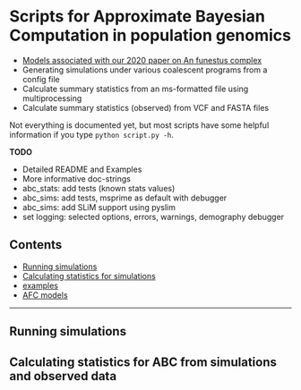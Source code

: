 # Scripts for Approximate Bayesian Computation in population genomics 

* [Models associated with our 2020 paper on An funestus complex](afc_models)
* Generating simulations under various coalescent programs from a config file
* Calculate summary statistics from an ms-formatted file using multiprocessing
* Calculate summary statistics (observed) from VCF and FASTA files

Not everything is documented yet, but most scripts have some helpful information if you type `python script.py -h`.

**TODO**
- Detailed README and Examples
- More informative doc-strings
- abc_stats: add tests (known stats values)
- abc_sims: add tests, msprime as default with debugger
- abc_sims: add SLiM support using pyslim
- set logging: selected options, errors, warnings, demography debugger

## Contents

* [Running simulations](#Running-simulations)
* [Calculating statistics for simulations](#Calculating-statistics-for-ABC-from-simulations-and-observed-data)
* [examples](examples)
* [AFC models](afc_models)
___
## Running simulations

## Calculating statistics for ABC from simulations and observed data

